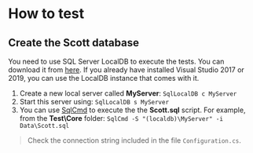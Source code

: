 # How to test

## Create the **Scott** database

You need to use SQL Server LocalDB to execute the tests. You can download it from [here](https://learn.microsoft.com/en-us/sql/database-engine/configure-windows/sql-server-express-localdb).
If you already have installed Visual Studio 2017 or 2019, you can use the LocalDB instance that comes with it.

1. Create a new local server called **MyServer**: `SqlLocalDB c MyServer`
2. Start this server using: `SqlLocalDB s MyServer`
3. You can use [SqlCmd](https://learn.microsoft.com/en-us/sql/tools/sqlcmd/sqlcmd-start-utility) to execute the the **Scott.sql** script.
   For example, from the **Test\Core** folder: `SqlCmd -S "(localdb)\MyServer" -i Data\Scott.sql`

> Check the connection string included in the file `Configuration.cs`.

